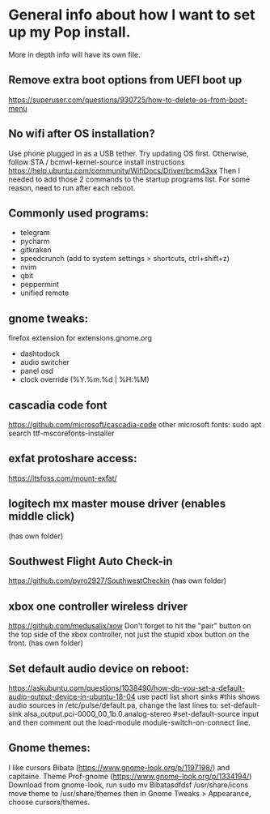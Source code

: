 # General info about how I want to set up my Pop install.
More in depth info will have its own file.

## Remove extra boot options from UEFI boot up
https://superuser.com/questions/930725/how-to-delete-os-from-boot-menu

## No wifi after OS installation?
Use phone plugged in as a USB tether. 
Try updating OS first. Otherwise, follow STA / bcmwl-kernel-source install instructions
https://help.ubuntu.com/community/WifiDocs/Driver/bcm43xx
Then I needed to add those 2 commands to the startup programs list. For some reason, need to run after each reboot.

## Commonly used programs:
* telegram
* pycharm
* gitkraken
* speedcrunch (add to system settings > shortcuts, ctrl+shift+z)
* nvim
* qbit
* peppermint
* unified remote

## gnome tweaks:
firefox extension for extensions.gnome.org
* dashtodock
* audio switcher
* panel osd
* clock override (%Y.%m.%d | %H:%M)

## cascadia code font
https://github.com/microsoft/cascadia-code
other microsoft fonts: sudo apt search ttf-mscorefonts-installer

## exfat protoshare access:
https://itsfoss.com/mount-exfat/

## logitech mx master mouse driver (enables middle click)
(has own folder)

## Southwest Flight Auto Check-in
https://github.com/pyro2927/SouthwestCheckin
(has own folder)

## xbox one controller wireless driver
https://github.com/medusalix/xow
Don't forget to hit the "pair" button on the top side of the xbox controller, not just the stupid xbox button on the front.
(has own folder)

## Set default audio device on reboot:
https://askubuntu.com/questions/1038490/how-do-you-set-a-default-audio-output-device-in-ubuntu-18-04
use pactl list short sinks #this shows audio sources
in /etc/pulse/default.pa, change the last lines to:
set-default-sink alsa_output.pci-0000_00_1b.0.analog-stereo
\#set-default-source input
and then comment out the load-module module-switch-on-connect line.

## Gnome themes:
I like cursors Bibata (https://www.gnome-look.org/p/1197198/) and capitaine.
Theme Prof-gnome (https://www.gnome-look.org/p/1334194/)
Download from gnome-look, run 
sudo mv Bibatasdfdsf /usr/share/icons
move theme to /usr/share/themes
then in Gnome Tweaks > Appearance, choose cursors/themes.
